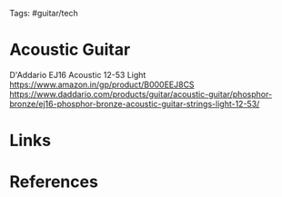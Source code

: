 Tags: #guitar/tech

# Acoustic Guitar
D'Addario EJ16 Acoustic 12-53 Light
https://www.amazon.in/gp/product/B000EEJ8CS
https://www.daddario.com/products/guitar/acoustic-guitar/phosphor-bronze/ej16-phosphor-bronze-acoustic-guitar-strings-light-12-53/

# Links

# References